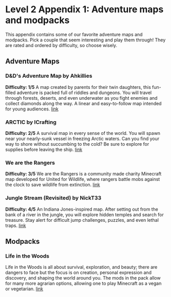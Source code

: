 # Level 2 Appendix 1: Adventure maps and modpacks

This appendix contains some of our favorite adventure maps and modpacks. Pick a couple that seem interesting and play them through! They are rated and ordered by difficulty, so choose wisely.

## Adventure Maps

### D&D's Adventure Map by Ahkillies
**Difficulty: 1/5**
A map created by parents for their twin daughters, this fun-filled adventure is packed full of riddles and dungeons. You will travel through forests, deserts, and even underwater as you fight enemies and collect diamonds along the way. A linear and easy-to-follow map intended for young audiences.
[link](http://www.minecraftforum.net/forums/mapping-and-modding/maps/1536138-childrens-adventure-map)

### ARCTIC by ICrafting
**Difficulty: 2/5**
A survival map in every sense of the world. You will spawn near your nearly-sunk vessel in freezing Arctic waters. Can you find your way to shore without succumbing to the cold? Be sure to explore for supplies before leaving the ship.
[link](http://www.minecraftforum.net/forums/mapping-and-modding/maps/1550608-arctic-survival-1-6-hardcore-normal-version)

### We are the Rangers
**Difficulty: 3/5**
We are the Rangers is a community made charity Minecraft map developed for United for Wildlife, where rangers battle mobs against the clock to save wildlife from extinction. 
[link](http://wearetherangers.com/)

### Jungle Stream (Revisited) by NickT33
**Difficulty: 4/5**
An Indiana Jones-inspired map. After setting out from the bank of a river in the jungle, you will explore hidden temples and search for treasure. Stay alert for difficult jump challenges, puzzles, and even lethal traps.
[link](http://www.minecraftforum.net/forums/mapping-and-modding/maps/1502348-adv-puz-par-jungle-stream-indiana-jones-inspired)

## Modpacks

### Life in the Woods

Life in the Woods is all about survival, exploration, and beauty; there are dangers to face but the focus is on creation, personal expression and discovery, and shaping the world around you. The mods in the pack allow for many more agrarian options, allowing one to play Minecraft as a vegan or vegetarian.
[link](http://www.lifeinthewoods.ca/)

